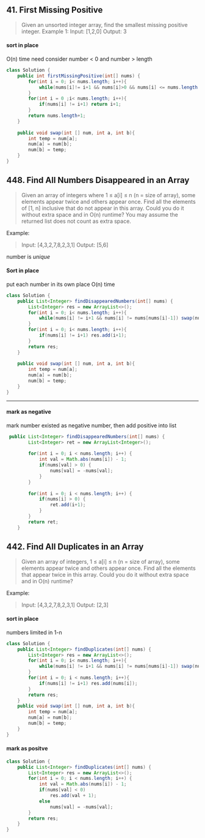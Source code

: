 ## 41. First Missing Positive
> Given an unsorted integer array, find the smallest missing positive integer.
Example 1:
> Input: [1,2,0]
> Output: 3


#### sort in place
O(n) time
need consider number < 0 and number > length


```java
class Solution {
    public int firstMissingPositive(int[] nums) {
        for(int i = 0; i< nums.length; i++){
            while(nums[i]!= i+1 && nums[i]>0 && nums[i] <= nums.length && nums[i] != nums[nums[i]-1]) swap(nums, i, nums[i]-1);
        }
        for(int i = 0 ;i< nums.length; i++){
            if(nums[i] != i+1) return i+1;
        }
        return nums.length+1;
    }
    
    public void swap(int [] num, int a, int b){
        int temp = num[a];
        num[a] = num[b];
        num[b] = temp;
    }
}
```


## 448. Find All Numbers Disappeared in an Array

> Given an array of integers where 1 ≤ a[i] ≤ n (n = size of array), some elements appear twice and others appear once.
> Find all the elements of [1, n] inclusive that do not appear in this array.
> Could you do it without extra space and in O(n) runtime? You may assume the returned list does not count as extra space.

Example:
>  Input:
>  [4,3,2,7,8,2,3,1]
>  Output:
>  [5,6]

number is *unique*


#### Sort in place
put each number in its own place
O(n) time 

```java
class Solution {
    public List<Integer> findDisappearedNumbers(int[] nums) {
        List<Integer> res = new ArrayList<>();
        for(int i = 0; i< nums.length; i++){
            while(nums[i] != i+1 && nums[i] != nums[nums[i]-1]) swap(nums, i,nums[i]-1);
        }
        for(int i = 0; i< nums.length; i++){
            if(nums[i] != i+1) res.add(i+1);
        }
        return res;
    }
    
    public void swap(int [] num, int a, int b){
        int temp = num[a];
        num[a] = num[b];
        num[b] = temp;
    }
}
```
***
#### mark as negative

mark number existed as negative number, then add positive into list

```java
 public List<Integer> findDisappearedNumbers(int[] nums) {
        List<Integer> ret = new ArrayList<Integer>();
        
        for(int i = 0; i < nums.length; i++) {
            int val = Math.abs(nums[i]) - 1;
            if(nums[val] > 0) {
                nums[val] = -nums[val];
            }
        }
        
        for(int i = 0; i < nums.length; i++) {
            if(nums[i] > 0) {
                ret.add(i+1);
            }
        }
        return ret;
    }
```

## 442. Find All Duplicates in an Array
> Given an array of integers, 1 ≤ a[i] ≤ n (n = size of array), some elements appear twice and others appear once.
> Find all the elements that appear twice in this array.
> Could you do it without extra space and in O(n) runtime?

Example:
> Input:
> [4,3,2,7,8,2,3,1]
> Output:
> [2,3]

#### sort in place
numbers limited in 1-n

```java 
class Solution {
    public List<Integer> findDuplicates(int[] nums) {
        List<Integer> res = new ArrayList<>();
        for(int i = 0; i< nums.length; i++){
            while(nums[i] != i+1 && nums[i] != nums[nums[i]-1]) swap(nums, i,nums[i]-1);
        }
        for(int i = 0; i < nums.length; i++){
            if(nums[i] != i+1) res.add(nums[i]);
        }
        return res;
    }
    public void swap(int [] num, int a, int b){
        int temp = num[a];
        num[a] = num[b];
        num[b] = temp;
    }
}
```

#### mark as positve

```java
class Solution {
    public List<Integer> findDuplicates(int[] nums) {
        List<Integer> res = new ArrayList<>();
        for(int i = 0; i < nums.length; i++) {
            int val = Math.abs(nums[i]) - 1;
            if(nums[val] < 0) 
                res.add(val + 1);
            else
                nums[val] = -nums[val];
        }
        return res;
    }
}
```
